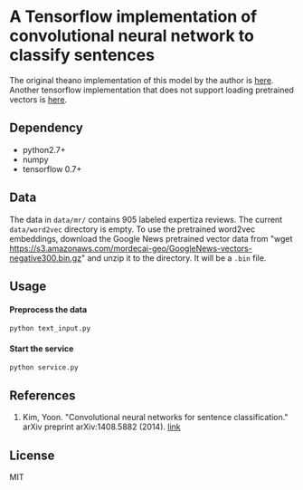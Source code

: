 A Tensorflow implementation of convolutional neural network to classify sentences
=========

The original theano implementation of this model by the author is [here](https://github.com/yoonkim/CNN_sentence). Another tensorflow implementation that does not support loading pretrained vectors is [here](https://github.com/dennybritz/cnn-text-classification-tf).

## Dependency

- python2.7+
- numpy
- tensorflow 0.7+

## Data

The data in `data/mr/` contains 905 labeled expertiza reviews. The current `data/word2vec` directory is empty. To use the pretrained word2vec embeddings, download the Google News pretrained vector data from
"wget https://s3.amazonaws.com/mordecai-geo/GoogleNews-vectors-negative300.bin.gz"
and unzip it to the directory. It will be a `.bin` file.

## Usage

#### Preprocess the data

    python text_input.py

#### Start the service
    python service.py

    
    
## References

1. Kim, Yoon. "Convolutional neural networks for sentence classification." arXiv preprint arXiv:1408.5882 (2014). [link](http://arxiv.org/abs/1408.5882)

## License
MIT
